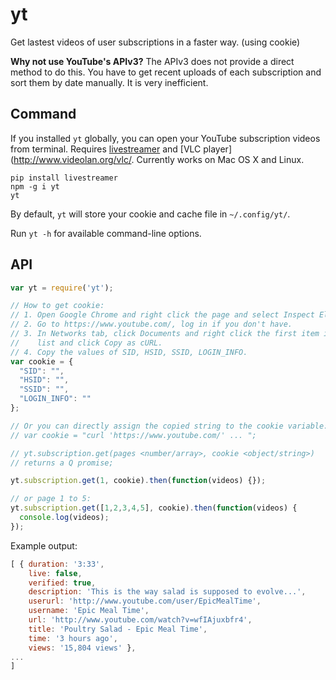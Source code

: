 yt
==

Get lastest videos of user subscriptions in a faster way. (using cookie)

**Why not use YouTube's APIv3?** The APIv3 does not provide a direct method
to do this. You have to get recent uploads of each subscription and sort them
by date manually. It is very inefficient.

## Command

If you installed `yt` globally, you can open your YouTube subscription videos
from terminal. Requires [livestreamer](https://github.com/chrippa/livestreamer)
and [VLC player](http://www.videolan.org/vlc/.
Currently works on Mac OS X and Linux.

```
pip install livestreamer
npm -g i yt
yt
```

By default, `yt` will store your cookie and cache file in `~/.config/yt/`.

Run `yt -h` for available command-line options.

## API

```js
var yt = require('yt');

// How to get cookie:
// 1. Open Google Chrome and right click the page and select Inspect Element.
// 2. Go to https://www.youtube.com/, log in if you don't have.
// 3. In Networks tab, click Documents and right click the first item in the
//    list and click Copy as cURL.
// 4. Copy the values of SID, HSID, SSID, LOGIN_INFO.
var cookie = {
  "SID": "",
  "HSID": "",
  "SSID": "",
  "LOGIN_INFO": ""
};

// Or you can directly assign the copied string to the cookie variable:
// var cookie = "curl 'https://www.youtube.com/' ... ";

// yt.subscription.get(pages <number/array>, cookie <object/string>)
// returns a Q promise;

yt.subscription.get(1, cookie).then(function(videos) {});

// or page 1 to 5:
yt.subscription.get([1,2,3,4,5], cookie).then(function(videos) {
  console.log(videos);
});
```

Example output:

```js
[ { duration: '3:33',
    live: false,
    verified: true,
    description: 'This is the way salad is supposed to evolve...',
    userurl: 'http://www.youtube.com/user/EpicMealTime',
    username: 'Epic Meal Time',
    url: 'http://www.youtube.com/watch?v=wfIAjuxbfr4',
    title: 'Poultry Salad - Epic Meal Time',
    time: '3 hours ago',
    views: '15,804 views' },
...
]
```
